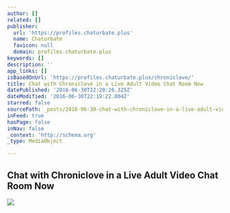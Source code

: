 ```yaml
---
author: []
related: []
publisher:
  url: 'https://profiles.chaturbate.plus'
  name: Chaturbate
  favicon: null
  domain: profiles.chaturbate.plus
keywords: []
description: ''
app_links: []
isBasedOnUrl: 'https://profiles.chaturbate.plus/chroniclove/'
title: Chat with Chroniclove in a Live Adult Video Chat Room Now
datePublished: '2016-06-30T22:20:26.325Z'
dateModified: '2016-06-30T22:19:22.804Z'
starred: false
sourcePath: _posts/2016-06-30-chat-with-chroniclove-in-a-live-adult-video-chat-room-now.md
inFeed: true
hasPage: false
inNav: false
_context: 'http://schema.org'
_type: MediaObject

---
```

<article style=""><h1>Chat with Chroniclove in a Live Adult Video Chat Room Now</h1><img src="https://ssl-ccstatic.highwebmedia.com/images/locked_rectangle4.png" /></article>